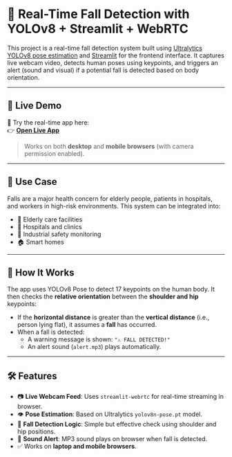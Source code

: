 # 🧍 Real-Time Fall Detection with YOLOv8 + Streamlit + WebRTC

This project is a real-time fall detection system built using [Ultralytics YOLOv8 pose estimation](https://docs.ultralytics.com/tasks/pose/) and [Streamlit](https://streamlit.io/) for the frontend interface. It captures live webcam video, detects human poses using keypoints, and triggers an alert (sound and visual) if a potential fall is detected based on body orientation.

---

## 🚀 Live Demo

🎯 Try the real-time app here:  
👉 **[Open Live App](https://yolo-fall-detection-6q6mqkckydxp44akmtcsmh.streamlit.app/)**

> Works on both **desktop** and **mobile browsers** (with camera permission enabled).

---

## 📸 Use Case

Falls are a major health concern for elderly people, patients in hospitals, and workers in high-risk environments. This system can be integrated into:

- 🧓 Elderly care facilities
- 🏥 Hospitals and clinics
- 🧱 Industrial safety monitoring
- 🏠 Smart homes

---

## 🧠 How It Works

The app uses YOLOv8 Pose to detect 17 keypoints on the human body. It then checks the **relative orientation** between the **shoulder and hip** keypoints:

- If the **horizontal distance** is greater than the **vertical distance** (i.e., person lying flat), it assumes a **fall** has occurred.
- When a fall is detected:
  - A warning message is shown: `"⚠️ FALL DETECTED!"`
  - An alert sound (`alert.mp3`) plays automatically.

---

## 🛠 Features

- 📷 **Live Webcam Feed**: Uses `streamlit-webrtc` for real-time streaming in browser.
- 👁️ **Pose Estimation**: Based on Ultralytics `yolov8n-pose.pt` model.
- 🧠 **Fall Detection Logic**: Simple but effective check using shoulder and hip positions.
- 🔔 **Sound Alert**: MP3 sound plays on browser when fall is detected.
- ✅ Works on **laptop and mobile browsers**.

